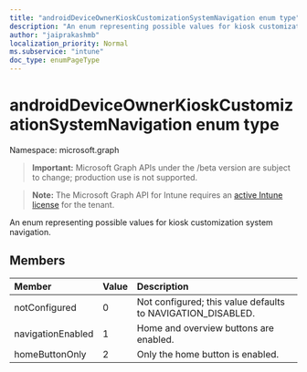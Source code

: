 ```yaml
---
title: "androidDeviceOwnerKioskCustomizationSystemNavigation enum type"
description: "An enum representing possible values for kiosk customization system navigation."
author: "jaiprakashmb"
localization_priority: Normal
ms.subservice: "intune"
doc_type: enumPageType
---
```


# androidDeviceOwnerKioskCustomizationSystemNavigation enum type

Namespace: microsoft.graph
> **Important:** Microsoft Graph APIs under the /beta version are subject to change; production use is not supported.

> **Note:** The Microsoft Graph API for Intune requires an [active Intune license](https://go.microsoft.com/fwlink/?linkid=839381) for the tenant.


An enum representing possible values for kiosk customization system navigation.

## Members
|Member|Value|Description|
|:---|:---|:---|
|notConfigured|0|Not configured; this value defaults to NAVIGATION_DISABLED.|
|navigationEnabled|1|Home and overview buttons are enabled.|
|homeButtonOnly|2| Only the home button is enabled.|
